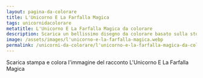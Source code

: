 ```yaml
---
layout: pagina-da-colorare
title: L'Unicorno E La Farfalla Magica
tags: unicornidacolorare
metatitle: L'Unicorno E La Farfalla Magica da colorare
description: Scarica un bellissimo disegno da colorare basato sulla storia L'Unicorno E La Farfalla Magica
image: /assets/images/l'unicorno-e-la-farfalla-magica.webp
permalink: /unicorni-da-colorare/l'unicorno-e-la-farfalla-magica-da-colorare.html
---
```

Scarica stampa e colora l'immagine del racconto L'Unicorno E La Farfalla Magica
